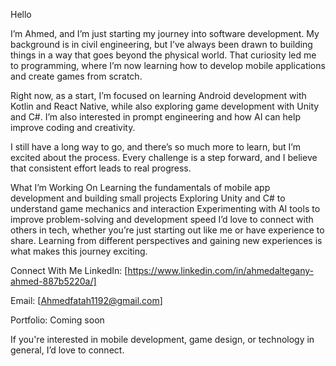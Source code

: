 Hello

I’m Ahmed, and I’m just starting my journey into software development. My background is in civil engineering, but I’ve always been drawn to building things in a way that goes beyond the physical world. That curiosity led me to programming, where I’m now learning how to develop mobile applications and create games from scratch.

Right now, as a start, I’m focused on learning Android development with Kotlin and React Native, while also exploring game development with Unity and C#. I’m also interested in prompt engineering and how AI can help improve coding and creativity.

I still have a long way to go, and there’s so much more to learn, but I’m excited about the process. Every challenge is a step forward, and I believe that consistent effort leads to real progress.

What I’m Working On
Learning the fundamentals of mobile app development and building small projects
Exploring Unity and C# to understand game mechanics and interaction
Experimenting with AI tools to improve problem-solving and development speed
I’d love to connect with others in tech, whether you’re just starting out like me or have experience to share. Learning from different perspectives and gaining new experiences is what makes this journey exciting.

Connect With Me
LinkedIn: [https://www.linkedin.com/in/ahmedaltegany-ahmed-887b5220a/]

Email: [Ahmedfatah1192@gmail.com]

Portfolio: Coming soon

If you're interested in mobile development, game design, or technology in general, I’d love to connect.
